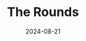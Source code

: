 ---  
layout: startup_page  
title: "The Rounds"  
id: "therounds.co"  
permalink: "/theroundstherounds.co08212024/"  
website: "https://www.therounds.co/"  
funding_round: "Series B"  
funding_amount: "$24M"  
investors: "Moderne Ventures, FJ Labs"  
about: "The Rounds is an AI-driven inventory management platform that delivers recurring grocery and household essentials in reusable packaging. It aims to reduce packaging waste and offers a convenient, sustainable solution for managing household essentials through a subscription service with personalized recommendations and flexible delivery options."  
markets: "Grocery, Household Essentials, Sustainability, AI, Consumer Services, Delivery Service, Logistics, Internet Retail, Other Services (B2C Non-Financial), E-Commerce, LOHAS & Wellness"  
hq: "Brooklyn, NY, United States"  
founded_year: "2019"  
linkedin: "https://www.linkedin.com/company/therounds"  
twitter: "https://twitter.com/theroundsco"  
instagram: ""  
facebook: "https://www.facebook.com/therounds.co"  
crunchbase: "https://www.crunchbase.com/organization/the-rounds-7690"  
pitchbook: "https://pitchbook.com/profiles/company/437447-17"  

date_display: "21-Aug-2024"  
date: "2024-08-21"

# SEO Optimization  
meta_title: "The Rounds - Series B Funding ($24M)"  
meta_description: "The Rounds, The Rounds is an AI-driven inventory management platform that delivers recurring grocery and household essentials in reusable packaging. It aims to re..."  
meta_keywords: "The Rounds, Grocery, Household Essentials, Sustainability, AI, Consumer Services, Delivery Service, Logistics, Internet Retail, Other Services (B2C Non-Financial), E-Commerce, LOHAS & Wellness, Series B funding"  
canonical_url: "https://startup.projectstartups.com/theroundstherounds.co08212024/"  
---